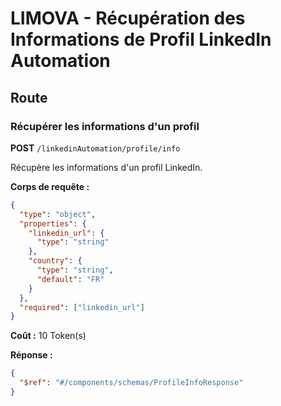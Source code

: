 # LIMOVA - Récupération des Informations de Profil LinkedIn Automation

## Route

### Récupérer les informations d'un profil
**POST** `/linkedinAutomation/profile/info`

Récupère les informations d'un profil LinkedIn.

**Corps de requête :**
```json
{
  "type": "object",
  "properties": {
    "linkedin_url": {
      "type": "string"
    },
    "country": {
      "type": "string",
      "default": "FR"
    }
  },
  "required": ["linkedin_url"]
}
```

**Coût :** 10 Token(s)

**Réponse :**
```json
{
  "$ref": "#/components/schemas/ProfileInfoResponse"
}
``` 